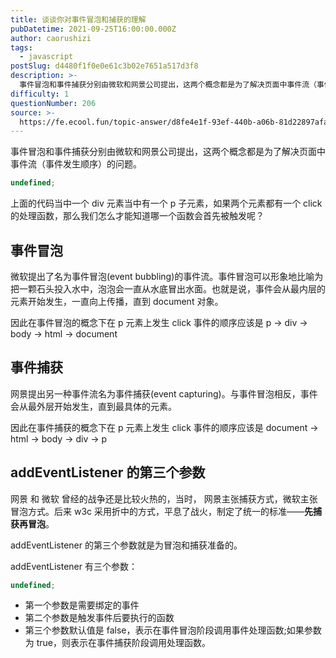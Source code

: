 ```yaml
---
title: 谈谈你对事件冒泡和捕获的理解
pubDatetime: 2021-09-25T16:00:00.000Z
author: caorushizi
tags:
  - javascript
postSlug: d4480f1f0e0e61c3b02e7651a517d3f8
description: >-
  事件冒泡和事件捕获分别由微软和网景公司提出，这两个概念都是为了解决页面中事件流（事件发生顺序）的问题。```typescriptundefined```上面的代码当中一个div元素当中有一个p子元素，
difficulty: 1
questionNumber: 206
source: >-
  https://fe.ecool.fun/topic-answer/d8fe4e1f-93ef-440b-a06b-81d22897afa2?orderBy=updateTime&order=desc&tagId=10
---
```


事件冒泡和事件捕获分别由微软和网景公司提出，这两个概念都是为了解决页面中事件流（事件发生顺序）的问题。

```typescript
undefined;
```

上面的代码当中一个 div 元素当中有一个 p 子元素，如果两个元素都有一个 click 的处理函数，那么我们怎么才能知道哪一个函数会首先被触发呢？

## 事件冒泡

微软提出了名为事件冒泡(event bubbling)的事件流。事件冒泡可以形象地比喻为把一颗石头投入水中，泡泡会一直从水底冒出水面。也就是说，事件会从最内层的元素开始发生，一直向上传播，直到 document 对象。

因此在事件冒泡的概念下在 p 元素上发生 click 事件的顺序应该是 p -> div -> body -> html -> document

## 事件捕获

网景提出另一种事件流名为事件捕获(event capturing)。与事件冒泡相反，事件会从最外层开始发生，直到最具体的元素。

因此在事件捕获的概念下在 p 元素上发生 click 事件的顺序应该是 document -> html -> body -> div -> p

## addEventListener 的第三个参数

网景 和 微软 曾经的战争还是比较火热的，当时， 网景主张捕获方式，微软主张冒泡方式。后来 w3c 采用折中的方式，平息了战火，制定了统一的标准——**先捕获再冒泡**。

addEventListener 的第三个参数就是为冒泡和捕获准备的。

addEventListener 有三个参数：

```typescript
undefined;
```

- 第一个参数是需要绑定的事件
- 第二个参数是触发事件后要执行的函数
- 第三个参数默认值是 false，表示在事件冒泡阶段调用事件处理函数;如果参数为 true，则表示在事件捕获阶段调用处理函数。
